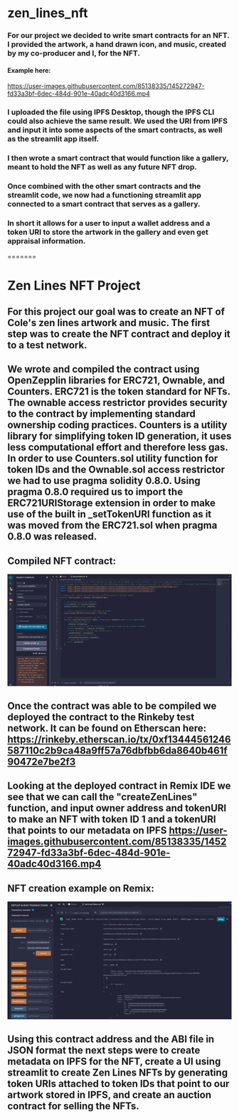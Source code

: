 
# zen_lines_nft

### For our project we decided to write smart contracts for an NFT. I provided the artwork, a hand drawn icon, and music, created by my co-producer and I, for the NFT.
#### Example here:

https://user-images.githubusercontent.com/85138335/145272947-fd33a3bf-6dec-484d-901e-40adc40d3166.mp4

### I uploaded the file using IPFS Desktop, though the IPFS CLI could also achieve the same result. We used the URI from IPFS and input it into some aspects of the smart contracts, as well as the streamlit app itself.

### I then wrote a smart contract that would function like a gallery, meant to hold the NFT as well as any future NFT drop.

### Once combined with the other smart contracts and the streamlit code, we now had a functioning streamlit app connected to a smart contract that serves as a gallery.

### In short it allows for a user to input a wallet address and a token URI to store the artwork in the gallery and even get appraisal information.
=======
# Zen Lines NFT Project

## For this project our goal was to create an NFT of Cole's zen lines artwork and music. The first step was to create the NFT contract and deploy it to a test network.

## We wrote and compiled the contract using OpenZepplin libraries for ERC721, Ownable, and Counters. ERC721 is the token standard for NFTs. The ownable access restrictor provides security to the contract by implementing standard ownership coding practices. Counters is a utility library for simplifying token ID generation, it uses less computational effort and therefore less gas. In order to use Counters.sol utility function for token IDs and the Ownable.sol access restrictor we had to use pragma solidity 0.8.0. Using pragma 0.8.0 required us to import the ERC721URIStorage extension in order to make use of the built in _setTokenURI function as it was moved from the ERC721.sol when pragma 0.8.0 was released.

## Compiled NFT contract:
![Image](./screen_shots/compiled_nft_contract.png)

## Once the contract was able to be compiled we deployed the contract to the Rinkeby test network. It can be found on Etherscan here: https://rinkeby.etherscan.io/tx/0xf13444561246587110c2b9ca48a9ff57a76dbfbb6da8640b461f90472e7be2f3

## Looking at the deployed contract in Remix IDE we see that we can call the "createZenLines" function, and input owner address and tokenURI to make an NFT with token ID 1 and a tokenURI that points to our metadata on IPFS https://user-images.githubusercontent.com/85138335/145272947-fd33a3bf-6dec-484d-901e-40adc40d3166.mp4 

## NFT creation example on Remix:
![Image](./screen_shots/createZenLines_1.png)

## Using this contract address and the ABI file in JSON format the next steps were to create metadata on IPFS for the NFT, create a UI using streamlit to create Zen Lines NFTs by generating token URIs attached to token IDs that point to our artwork stored in IPFS, and create an auction contract for selling the NFTs.

